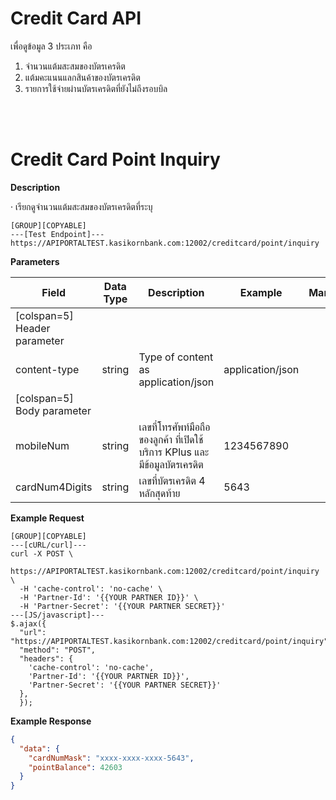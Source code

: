 # **Credit Card API**

เพื่อดูข้อมูล 3 ประเภท คือ

1. จำนวนแต้มสะสมของบัตรเครดิต
2. แต้มคะแนนแลกสินค้าของบัตรเครดิต
3. รายการใช้จ่ายผ่านบัตรเครดิตที่ยังไม่ถึงรอบบิล

<br />
<br />

# Credit Card Point Inquiry

**Description**

· เรียกดูจำนวนแต้มสะสมของบัตรเครดิตที่ระบุ

```
[GROUP][COPYABLE]
---[Test Endpoint]---
https://APIPORTALTEST.kasikornbank.com:12002/creditcard/point/inquiry
```

**Parameters**

| Field                        | Data Type | Description                                                                | Example          | Mandatory |
| ---------------------------- | --------- | -------------------------------------------------------------------------- | ---------------- | :-------: |
| [colspan=5] Header parameter |
| content-type                 | string    | Type of content as application/json                                        | application/json |     Y     |
| [colspan=5] Body parameter   |
| mobileNum                    | string    | เลขที่โทรศัพท์มือถือของลูกค้า ที่เปิดใช้บริการ KPlus และมีข้อมูลบัตรเครดิต | 1234567890       |     Y     |
| cardNum4Digits               | string    | เลขที่บัตรเครดิต 4 หลักสุดท้าย                                             | 5643             |     Y     |

**Example Request**

```
[GROUP][COPYABLE]
---[cURL/curl]---
curl -X POST \
  https://APIPORTALTEST.kasikornbank.com:12002/creditcard/point/inquiry \
  -H 'cache-control': 'no-cache' \
  -H 'Partner-Id': '{{YOUR PARTNER ID}}' \
  -H 'Partner-Secret': '{{YOUR PARTNER SECRET}}'
---[JS/javascript]---
$.ajax({
  "url": "https://APIPORTALTEST.kasikornbank.com:12002/creditcard/point/inquiry",
  "method": "POST",
  "headers": {
    'cache-control': 'no-cache',
    'Partner-Id': '{{YOUR PARTNER ID}}',
    'Partner-Secret': '{{YOUR PARTNER SECRET}}'
  },
  });
```

**Example Response**

```json
{
  "data": {
    "cardNumMask": "xxxx-xxxx-xxxx-5643",
    "pointBalance": 42603
  }
}
```
